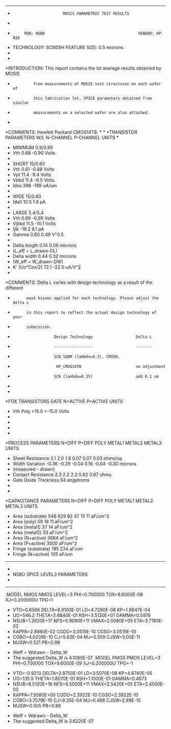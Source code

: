 ***********************************************************************************                                          
*                           MOSIS PARAMETRIC TEST RESULTS
*                                          
*          RUN: N5BO                                         VENDOR: HP-NID
*    TECHNOLOGY: SCN05H                                FEATURE SIZE: 0.5 microns
*
*
*INTRODUCTION: This report contains the lot average results obtained by MOSIS
*              from measurements of MOSIS test structures on each wafer of
*              this fabrication lot. SPICE parameters obtained from similar
*              measurements on a selected wafer are also attached.
*
*COMMENTS: Hewlett Packard CMOS14TB.
*
*
*TRANSISTOR PARAMETERS   W/L      N-CHANNEL P-CHANNEL  UNITS
*                                                     
* MINIMUM                0.9/0.60                     
*  Vth                                 0.68     -0.90  Volts
*                                                     
* SHORT                  15/0.60                      
*  Vth                                 0.61     -0.88  Volts
*  Vpt                                11.4      -9.4   Volts
*  Vbkd                               11.4      -9.5   Volts
*  Idss                              396      -188     uA/um
*                                                     
* WIDE                   15/0.60                      
*  Ids0                               10.5       1.6   pA
*                                                     
* LARGE                  5.4/5.4                      
*  Vth                                 0.69     -0.95  Volts
*  Vjbkd                              11.5     -10.1   Volts
*  Ijlk                              -19.2       8.1   pA
*  Gamma                               0.60      0.49  V^0.5
*                                                     
* Delta length                         0.14      0.09  microns
*  (L_eff = L_drawn-DL)                               
* Delta width                          0.44      0.32  microns
*  (W_eff = W_drawn-DW)                               
* K' (Uo*Cox/2)                       72.1     -22.0   uA/V^2
*                                                     
*COMMENTS: Delta L varies with design technology as a result of the different
*           mask biases applied for each technology. Please adjust the delta L
*           in this report to reflect the actual design technology of your
*           submission.
*                       Design Technology                   Delta L
*                       -----------------                   -------
*                       SCN_SUBM (lambda=0.3), CMOSH,
*                        HP_CMOS14TB                        no adjustment
*                       SCN (lambda=0.35)                   add 0.1 um
*
*
*FOX TRANSISTORS         GATE      N+ACTIVE  P+ACTIVE  UNITS
* Vth                    Poly        >15.0    <-15.0   Volts
*
*
*
*
*PROCESS PARAMETERS     N+DIFF  P+DIFF   POLY  METAL1  METAL2  METAL3  UNITS
* Sheet Resistance        2.1     2.0    1.9     0.07    0.07    0.03  ohms/sq
* Width Variation        -0.36   -0.29  -0.04    0.16   -0.04   -0.30  microns
*  (measured - drawn)
* Contact Resistance      2.3     2.2    2.2             0.82    0.87  ohms
* Gate Oxide Thickness   94                                            angstroms
*
*
*CAPACITANCE PARAMETERS  N+DIFF  P+DIFF   POLY  METAL1  METAL2   METAL3  UNITS
* Area (substrate)       546     929       92    47      15       11     aF/um^2
* Area (poly)                                    59      18       11     aF/um^2
* Area (metal1)                                          37       14     aF/um^2
* Area (metal2)                                                   33     aF/um^2
* Area (N+active)                        3684                            aF/um^2
* Area (P+active)                        3500                            aF/um^2
* Fringe (substrate)     195     234                                     aF/um
* Fringe (N+active)                       105                            aF/um
************************************************************************************
*
*  N5BO SPICE LEVEL3 PARAMETERS
*
************************************************************************************

.MODEL NMOS NMOS LEVEL=3 PHI=0.700000 TOX=9.6000E-09 XJ=0.200000U TPG=1
+ VTO=0.6566 DELTA=6.9100E-01 LD=4.7290E-08 KP=1.9647E-04 
+ UO=546.2 THETA=2.6840E-01 RSH=3.5120E+01 GAMMA=0.5976 
+ NSUB=1.3920E+17 NFS=5.9090E+11 VMAX=2.0080E+05 ETA=3.7180E-02 
+ KAPPA=2.8980E-02 CGDO=3.0515E-10 CGSO=3.0515E-10 
+ CGBO=4.0239E-10 CJ=5.62E-04 MJ=0.559 CJSW=5.00E-11 
+ MJSW=0.521 PB=0.99
* Weff = Wdrawn - Delta_W
* The suggested Delta_W is 4.1080E-07
.MODEL PMOS PMOS LEVEL=3 PHI=0.700000 TOX=9.6000E-09 XJ=0.200000U TPG=-1
+ VTO=-0.9213 DELTA=2.8750E-01 LD=3.5070E-08 KP=4.8740E-05 
+ UO=135.5 THETA=1.8070E-01 RSH=1.1000E-01 GAMMA=0.4673 
+ NSUB=8.5120E+16 NFS=6.5000E+11 VMAX=2.5420E+05 ETA=2.4500E-02 
+ KAPPA=7.9580E+00 CGDO=2.3922E-10 CGSO=2.3922E-10 
+ CGBO=3.7579E-10 CJ=9.35E-04 MJ=0.468 CJSW=2.89E-10 
+ MJSW=0.505 PB=0.99
* Weff = Wdrawn - Delta_W
* The suggested Delta_W is 3.6220E-07
